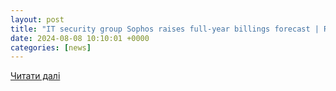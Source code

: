 ```yaml
---
layout: post
title: "IT security group Sophos raises full-year billings forecast | Reuters"
date: 2024-08-08 10:10:01 +0000
categories: [news]
---
```


[Читати далі](https://www.reuters.com/article/uk-sophos-group-outlook-idUKKCN1BH0OM/)
